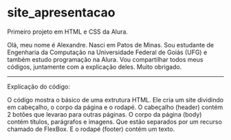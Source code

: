 # site_apresentacao
Primeiro projeto em HTML e CSS da Alura.

Olá, meu nome é Alexandre. Nasci em Patos de Minas. Sou estudante de Engenharia da Computação na Universidade Federal de Goiás (UFG) e também estudo programação na Alura. Vou compartilhar todos meus códigos, juntamente com a explicação deles. Muito obrigado.

________________________________________________________________________________________________________________________

Explicação do código:

O código mostra o básico de uma extrutura HTML. Ele cria um site dividindo em cabeçalho, o corpo da página e o rodapé.
O cabeçalho (header) contém 2 botões que levarao para outras páginas.
O corpo da página (body) contém títulos, parágrafos e imagens. Que estão separados por um recurso chamado de FlexBox.
E o rodapé (footer) contém um texto.

